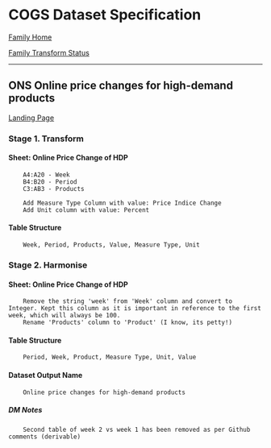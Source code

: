 # COGS Dataset Specification

[Family Home](https://gss-cogs.github.io/family-covid-19/datasets/specmenu.html)

[Family Transform Status](https://gss-cogs.github.io/family-covid-19/datasets/index.html)

----------
## ONS Online price changes for high-demand products 

[Landing Page](https://www.ons.gov.uk/economy/inflationandpriceindices/datasets/onlinepricechangesforhighdemandproducts)

### Stage 1. Transform

#### Sheet: Online Price Change of HDP

        A4:A20 - Week
        B4:B20 - Period
        C3:AB3 - Products 
        
        Add Measure Type Column with value: Price Indice Change
        Add Unit column with value: Percent

#### Table Structure

		Week, Period, Products, Value, Measure Type, Unit


### Stage 2. Harmonise

#### Sheet: Online Price Change of HDP

		Remove the string 'week' from 'Week' column and convert to Integer. Kept this column as it is important in reference to the first week, which will always be 100.
		Rename 'Products' column to 'Product' (I know, its petty!)

#### Table Structure

		Period, Week, Product, Measure Type, Unit, Value

#### Dataset Output Name

		Online price changes for high-demand products


##### DM Notes

		Second table of week 2 vs week 1 has been removed as per Github comments (derivable)

